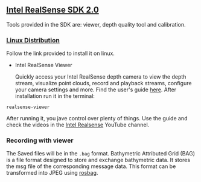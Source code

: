 ## [Intel RealSense SDK 2.0](https://www.intelrealsense.com/sdk-2/)

Tools provided in the SDK are: viewer, depth quality tool and calibration.

### [Linux Distribution](https://github.com/IntelRealSense/librealsense/blob/master/doc/distribution_linux.md)
Follow the link provided to install it on linux.

- Intel RealSense Viewer

    Quickly access your Intel RealSense depth camera to view the depth stream, visualize point clouds, record and playback streams, configure your camera settings and more. Find the user's guide [here](https://www.intelrealsense.com/download/7144/).
After installation run it in the terminal:
```
realsense-viewer
```
    
After running it, you jave control over plenty of things. Use the guide and check the videos in the [Intel Realsense](https://www.youtube.com/c/IntelRealSense) YouTube channel.

### Recording with viewer

The Saved files will be in the `.bag` format. Bathymetric Attributed Grid (BAG) is a file format designed to store and exchange bathymetric data. It stores the msg file of the corresponding message data.  This format can be transformed into JPEG using [rosbag](http://wiki.ros.org/rosbag/Tutorials/Exporting%20image%20and%20video%20data).
